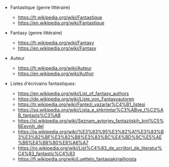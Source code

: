 * Fantastique (genre littéraire)
  * https://fr.wikipedia.org/wiki/Fantastique
  * https://en.wikipedia.org/wiki/Fantastique

* Fantasy (genre littéraire)
  * https://fr.wikipedia.org/wiki/Fantasy
  * https://en.wikipedia.org/wiki/Fantasy

* Auteur
  * https://fr.wikipedia.org/wiki/Auteur
  * https://en.wikipedia.org/wiki/Author

* Listes d'écrivains fantastiques:
    *  https://en.wikipedia.org/wiki/List_of_fantasy_authors
    *  https://de.wikipedia.org/wiki/Liste_von_Fantasyautoren
    * https://tr.wikipedia.org/wiki/Fantezi_yazarlar%C4%B1_listesi
    * https://sq.wikipedia.org/wiki/Lista_e_shkrimtar%C3%ABve_t%C3%AB_fantazis%C3%AB
    * https://sl.wikipedia.org/wiki/Seznam_avtorjev_fantazijskih_knji%C5%BEevnih_del
    * https://ja.wikipedia.org/wiki/%E3%83%95%E3%82%A1%E3%83%B3%E3%82%BF%E3%82%B8%E3%83%BC%E4%BD%9C%E5%AE%B6%E4%B8%80%E8%A6%A7
    * https://ro.wikipedia.org/wiki/List%C4%83_de_scriitori_de_literatur%C4%83_fantastic%C4%83
    * https://fi.wikipedia.org/wiki/Luettelo_fantasiakirjailijoista
